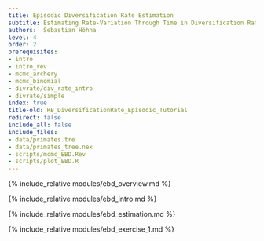 ```yaml
---
title: Episodic Diversification Rate Estimation
subtitle: Estimating Rate-Variation Through Time in Diversification Rates
authors:  Sebastian Höhna
level: 4
order: 2
prerequisites:
- intro
- intro_rev
- mcmc_archery
- mcmc_binomial
- divrate/div_rate_intro
- divrate/simple
index: true
title-old: RB_DiversificationRate_Episodic_Tutorial
redirect: false
include_all: false
include_files:
- data/primates.tre
- data/primates_tree.nex
- scripts/mcmc_EBD.Rev
- scripts/plot_EBD.R
---
```


{% include_relative modules/ebd_overview.md %}

{% include_relative modules/ebd_intro.md %}

{% include_relative modules/ebd_estimation.md %}

{% include_relative modules/ebd_exercise_1.md %}

